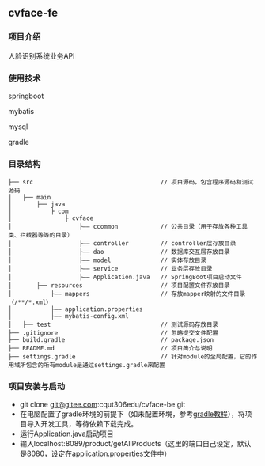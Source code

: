 ## cvface-fe

### 项目介绍

人脸识别系统业务API

### 使用技术

springboot

mybatis

mysql

gradle

### 目录结构
```shell
├── src                                    // 项目源码，包含程序源码和测试源码
│   ├── main                    
│       ├── java               
│           ├ com
│               ├ cvface
│                   ├—— ccommon            // 公共目录（用于存放各种工具类、拦截器等等的目录）
│                   ├—— controller         // controller层存放目录
│                   ├—— dao                // 数据库交互层存放目录
│                   ├—— model              // 实体存放目录
│                   ├—— service            // 业务层存放目录
│                   ├—— Application.java   // SpringBoot项目启动文件
│       ├── resources                      // 项目配置文件存放目录
│           ├—— mappers                    // 存放mapper映射的文件目录（/**/*.xml）
│           ├—— application.properties
│           ├—— mybatis-config.xml
│   ├── test                               // 测试源码存放目录
├── .gitignore                             // 忽略提交文件配置
├── build.gradle                           // package.json
├── README.md                              // 项目简介与说明
├── settings.gradle                        // 针对module的全局配置，它的作用域所包含的所有module是通过settings.gradle来配置
```
### 项目安装与启动
- git clone git@gitee.com:cqut306edu/cvface-be.git
- 在电脑配置了gradle环境的前提下（如未配置环境，参考[gradle教程](https://www.yiibai.com/gradle/)），将项目导入开发工具，等待依赖下载完成。
- 运行Application.java启动项目
- 输入localhost:8089/product/getAllProducts（这里的端口自己设定，默认是8080，设定在application.properties文件中）

